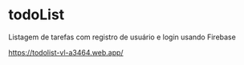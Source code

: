 # todoList
Listagem de tarefas com registro de usuário e login usando Firebase

https://todolist-vl-a3464.web.app/
